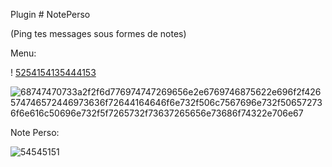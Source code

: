 Plugin # NotePerso

(Ping tes messages sous formes de notes)

Menu:


!
[5254154135444153](https://user-images.githubusercontent.com/93410804/147198997-7cb5153b-abd6-40a3-bf7d-7dd10db42806.png)

![68747470733a2f2f6d776974747269656e2e6769746875622e696f2f426574746572446973636f72644164646f6e732f506c7567696e732f506572736f6e616c50696e732f5f7265732f73637265656e73686f74322e706e67](https://user-images.githubusercontent.com/93410804/147198656-f082a3d1-ebf5-42e6-ab81-19e05c170cf0.png)


Note Perso:

![54545151](https://user-images.githubusercontent.com/93410804/147198722-8cca627f-e3b4-452b-83bf-fa0d0e8c6672.png)
